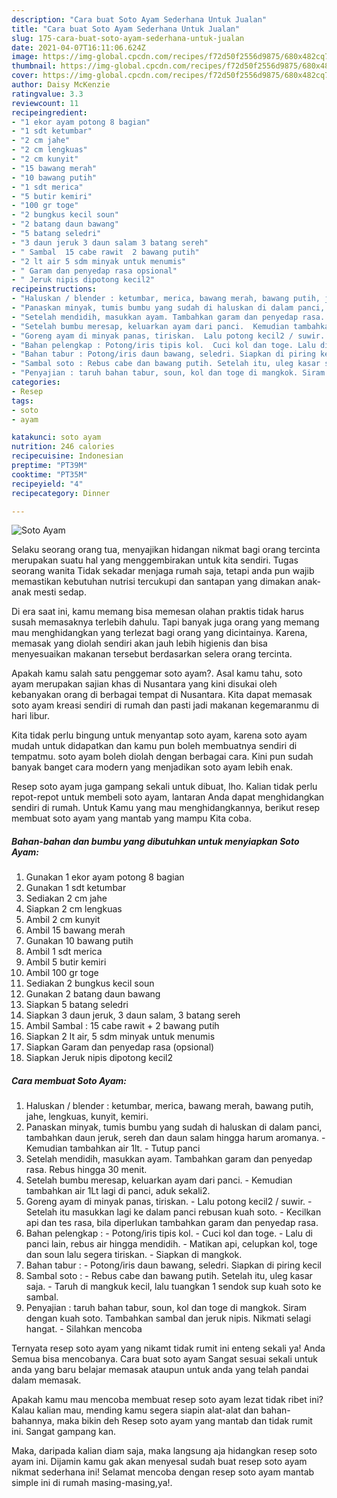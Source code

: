```yaml
---
description: "Cara buat Soto Ayam Sederhana Untuk Jualan"
title: "Cara buat Soto Ayam Sederhana Untuk Jualan"
slug: 175-cara-buat-soto-ayam-sederhana-untuk-jualan
date: 2021-04-07T16:11:06.624Z
image: https://img-global.cpcdn.com/recipes/f72d50f2556d9875/680x482cq70/soto-ayam-foto-resep-utama.jpg
thumbnail: https://img-global.cpcdn.com/recipes/f72d50f2556d9875/680x482cq70/soto-ayam-foto-resep-utama.jpg
cover: https://img-global.cpcdn.com/recipes/f72d50f2556d9875/680x482cq70/soto-ayam-foto-resep-utama.jpg
author: Daisy McKenzie
ratingvalue: 3.3
reviewcount: 11
recipeingredient:
- "1 ekor ayam potong 8 bagian"
- "1 sdt ketumbar"
- "2 cm jahe"
- "2 cm lengkuas"
- "2 cm kunyit"
- "15 bawang merah"
- "10 bawang putih"
- "1 sdt merica"
- "5 butir kemiri"
- "100 gr toge"
- "2 bungkus kecil soun"
- "2 batang daun bawang"
- "5 batang seledri"
- "3 daun jeruk 3 daun salam 3 batang sereh"
- " Sambal  15 cabe rawit  2 bawang putih"
- "2 lt air 5 sdm minyak untuk menumis"
- " Garam dan penyedap rasa opsional"
- " Jeruk nipis dipotong kecil2"
recipeinstructions:
- "Haluskan / blender : ketumbar, merica, bawang merah, bawang putih, jahe, lengkuas, kunyit, kemiri."
- "Panaskan minyak, tumis bumbu yang sudah di haluskan di dalam panci, tambahkan daun jeruk, sereh dan daun salam hingga harum aromanya.  Kemudian tambahkan air 1lt.  Tutup panci"
- "Setelah mendidih, masukkan ayam. Tambahkan garam dan penyedap rasa. Rebus hingga 30 menit."
- "Setelah bumbu meresap, keluarkan ayam dari panci.  Kemudian tambahkan air 1Lt lagi di panci, aduk sekali2."
- "Goreng ayam di minyak panas, tiriskan.  Lalu potong kecil2 / suwir.  Setelah itu masukkan lagi ke dalam panci rebusan kuah soto.  Kecilkan api dan tes rasa, bila diperlukan tambahkan garam dan penyedap rasa."
- "Bahan pelengkap : Potong/iris tipis kol.  Cuci kol dan toge. Lalu di panci lain, rebus air hingga mendidih.  Matikan api, celupkan kol, toge dan soun lalu segera tiriskan. Siapkan di mangkok."
- "Bahan tabur : Potong/iris daun bawang, seledri. Siapkan di piring kecil"
- "Sambal soto : Rebus cabe dan bawang putih. Setelah itu, uleg kasar saja.  Taruh di mangkuk kecil, lalu tuangkan 1 sendok sup kuah soto ke sambal."
- "Penyajian : taruh bahan tabur, soun, kol dan toge di mangkok. Siram dengan kuah soto. Tambahkan sambal dan jeruk nipis. Nikmati selagi hangat. Silahkan mencoba"
categories:
- Resep
tags:
- soto
- ayam

katakunci: soto ayam 
nutrition: 246 calories
recipecuisine: Indonesian
preptime: "PT39M"
cooktime: "PT35M"
recipeyield: "4"
recipecategory: Dinner

---
```



![Soto Ayam](https://img-global.cpcdn.com/recipes/f72d50f2556d9875/680x482cq70/soto-ayam-foto-resep-utama.jpg)

Selaku seorang orang tua, menyajikan hidangan nikmat bagi orang tercinta merupakan suatu hal yang menggembirakan untuk kita sendiri. Tugas seorang  wanita Tidak sekadar menjaga rumah saja, tetapi anda pun wajib memastikan kebutuhan nutrisi tercukupi dan santapan yang dimakan anak-anak mesti sedap.

Di era  saat ini, kamu memang bisa memesan olahan praktis tidak harus susah memasaknya terlebih dahulu. Tapi banyak juga orang yang memang mau menghidangkan yang terlezat bagi orang yang dicintainya. Karena, memasak yang diolah sendiri akan jauh lebih higienis dan bisa menyesuaikan makanan tersebut berdasarkan selera orang tercinta. 



Apakah kamu salah satu penggemar soto ayam?. Asal kamu tahu, soto ayam merupakan sajian khas di Nusantara yang kini disukai oleh kebanyakan orang di berbagai tempat di Nusantara. Kita dapat memasak soto ayam kreasi sendiri di rumah dan pasti jadi makanan kegemaranmu di hari libur.

Kita tidak perlu bingung untuk menyantap soto ayam, karena soto ayam mudah untuk didapatkan dan kamu pun boleh membuatnya sendiri di tempatmu. soto ayam boleh diolah dengan berbagai cara. Kini pun sudah banyak banget cara modern yang menjadikan soto ayam lebih enak.

Resep soto ayam juga gampang sekali untuk dibuat, lho. Kalian tidak perlu repot-repot untuk membeli soto ayam, lantaran Anda dapat menghidangkan sendiri di rumah. Untuk Kamu yang mau menghidangkannya, berikut resep membuat soto ayam yang mantab yang mampu Kita coba.

<!--inarticleads1-->

##### Bahan-bahan dan bumbu yang dibutuhkan untuk menyiapkan Soto Ayam:

1. Gunakan 1 ekor ayam potong 8 bagian
1. Gunakan 1 sdt ketumbar
1. Sediakan 2 cm jahe
1. Siapkan 2 cm lengkuas
1. Ambil 2 cm kunyit
1. Ambil 15 bawang merah
1. Gunakan 10 bawang putih
1. Ambil 1 sdt merica
1. Ambil 5 butir kemiri
1. Ambil 100 gr toge
1. Sediakan 2 bungkus kecil soun
1. Gunakan 2 batang daun bawang
1. Siapkan 5 batang seledri
1. Siapkan 3 daun jeruk, 3 daun salam, 3 batang sereh
1. Ambil  Sambal : 15 cabe rawit + 2 bawang putih
1. Siapkan 2 lt air, 5 sdm minyak untuk menumis
1. Siapkan  Garam dan penyedap rasa (opsional)
1. Siapkan  Jeruk nipis dipotong kecil2




<!--inarticleads2-->

##### Cara membuat Soto Ayam:

1. Haluskan / blender : ketumbar, merica, bawang merah, bawang putih, jahe, lengkuas, kunyit, kemiri.
1. Panaskan minyak, tumis bumbu yang sudah di haluskan di dalam panci, tambahkan daun jeruk, sereh dan daun salam hingga harum aromanya.  - Kemudian tambahkan air 1lt.  - Tutup panci
1. Setelah mendidih, masukkan ayam. Tambahkan garam dan penyedap rasa. Rebus hingga 30 menit.
1. Setelah bumbu meresap, keluarkan ayam dari panci.  - Kemudian tambahkan air 1Lt lagi di panci, aduk sekali2.
1. Goreng ayam di minyak panas, tiriskan.  - Lalu potong kecil2 / suwir.  - Setelah itu masukkan lagi ke dalam panci rebusan kuah soto.  - Kecilkan api dan tes rasa, bila diperlukan tambahkan garam dan penyedap rasa.
1. Bahan pelengkap : - Potong/iris tipis kol.  - Cuci kol dan toge. - Lalu di panci lain, rebus air hingga mendidih.  - Matikan api, celupkan kol, toge dan soun lalu segera tiriskan. - Siapkan di mangkok.
1. Bahan tabur : - Potong/iris daun bawang, seledri. Siapkan di piring kecil
1. Sambal soto : - Rebus cabe dan bawang putih. Setelah itu, uleg kasar saja.  - Taruh di mangkuk kecil, lalu tuangkan 1 sendok sup kuah soto ke sambal.
1. Penyajian : taruh bahan tabur, soun, kol dan toge di mangkok. Siram dengan kuah soto. Tambahkan sambal dan jeruk nipis. Nikmati selagi hangat. - Silahkan mencoba




Ternyata resep soto ayam yang nikamt tidak rumit ini enteng sekali ya! Anda Semua bisa mencobanya. Cara buat soto ayam Sangat sesuai sekali untuk anda yang baru belajar memasak ataupun untuk anda yang telah pandai dalam memasak.

Apakah kamu mau mencoba membuat resep soto ayam lezat tidak ribet ini? Kalau kalian mau, mending kamu segera siapin alat-alat dan bahan-bahannya, maka bikin deh Resep soto ayam yang mantab dan tidak rumit ini. Sangat gampang kan. 

Maka, daripada kalian diam saja, maka langsung aja hidangkan resep soto ayam ini. Dijamin kamu gak akan menyesal sudah buat resep soto ayam nikmat sederhana ini! Selamat mencoba dengan resep soto ayam mantab simple ini di rumah masing-masing,ya!.

